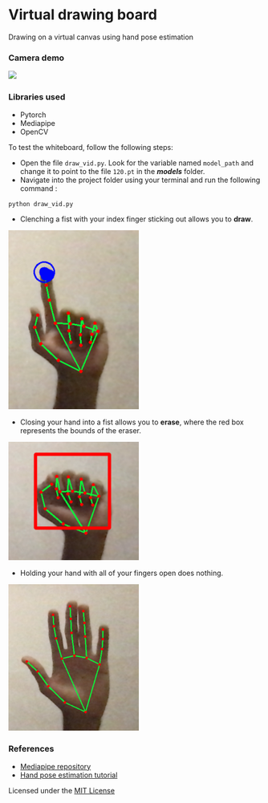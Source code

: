 # Virtual drawing board
Drawing on a virtual canvas using hand pose estimation

### Camera demo
![](imgs/demo.gif)

### Libraries used
- Pytorch 
- Mediapipe 
- OpenCV

To test the whiteboard, follow the following steps:
- Open the file `draw_vid.py`. Look for the variable named `model_path` and change it to point to the file `120.pt` in the ***models*** folder.
- Navigate into the project folder using your terminal and run the following command :

```
python draw_vid.py
```
- Clenching a fist with your index finger sticking out allows you to **draw**.

<img src ="imgs/draw.png" width="260px" />

- Closing your hand into a fist allows you to **erase**, where the red box represents the bounds of the eraser.

<img src ="imgs/erase.png" width="260px" />

- Holding your hand with all of your fingers open does nothing.

<img src ="imgs/none.png" width="260px" />

### References

- [Mediapipe repository](https://github.com/google/mediapipe.git)<br>
- [Hand pose estimation tutorial](https://www.youtube.com/watch?v=NZde8Xt78Iw&t=983s)

Licensed under the [MIT License](LICENSE)
